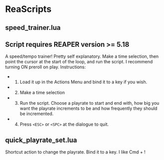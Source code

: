 # ReaScripts

## speed_trainer.lua
## Script requires REAPER version >= 5.18
A speed/tempo trainer! Pretty self explanatory. Make a time selection, then point the cursor at the start of the loop, and run the script.
I recommend turning ON preroll on play.
Instructions:
* 1. Load it up in the Actions Menu and bind it to a key if you wish.
* 2. Make a time selection
* 3. Run the script. Choose a playrate to start and end with, how big you want the playrate increments to be and how frequently they should be incremented.
* 4. Press `<ESC>` or `<SPC>` at the dialogue to quit. 

## quick_playrate_set.lua
Shortcut action to change the playrate. Bind it to a key. I like Cmd + !
